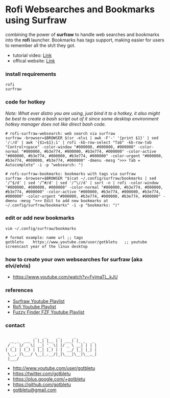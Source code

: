 # Rofi Websearches and Bookmarks using Surfraw
combining the power of **surfraw** to handle web searches and bookmarks into the **rofi** launcher. Bookmarks has tags support, making easier for users to remember all the sh/t they got.
* tutorial video: [Link](https://www.youtube.com/watch?v=36QV8VE5PVY)
* offical website: [Link](https://www.youtube.com/user/gotbletu)

### install requirements
    rofi
    surfraw

### code for hotkey
_Note: What ever distro you are using, just bind it to a hotkey, it also might be best to create a bash script out of it since some desktop environment hotkey manager does not like direct bash code._


    # rofi-surfraw-websearch: web search via surfraw
    surfraw -browser=$BROWSER $(sr -elvi | awk -F'-' '{print $1}' | sed '/:/d' | awk '{$1=$1};1' | rofi -kb-row-select "Tab" -kb-row-tab "Control+space" -color-window "#000000, #000000, #000000" -color-normal "#000000, #b3e774, #000000, #b3e774, #000000" -color-active "#000000, #b3e774, #000000, #b3e774, #000000" -color-urgent "#000000, #b3e774, #000000, #b3e774, #000000" -dmenu -mesg ">>> Tab = Autocomplete" -i -p "websearch: ")
    
    # rofi-surfraw-bookmarks: bookmarks with tags via surfraw
    surfraw -browser=$BROWSER "$(cat ~/.config/surfraw/bookmarks | sed '/^$/d' | sed '/^#/d' | sed '/^\//d' | sort -n | rofi -color-window "#000000, #000000, #000000" -color-normal "#000000, #b3e774, #000000, #b3e774, #000000" -color-active "#000000, #b3e774, #000000, #b3e774, #000000" -color-urgent "#000000, #b3e774, #000000, #b3e774, #000000" -dmenu -mesg ">>> Edit to add new bookmarks at ~/.config/surfraw/bookmarks" -i -p "bookmarks: ")"
    
### edit or add new bookmarks
    vim ~/.config/surfraw/bookmarks
    
    # format example: name url ;; tags
    gotbletu    https://www.youtube.com/user/gotbletu   ;; youtube screencast year of the linux desktop
    
    
### how to create your own websearches for surfraw (aka elvi/elvis)
- https://www.youtube.com/watch?v=FvimaTL_kJU

### references
- [Surfraw Youtube Playlist](https://www.youtube.com/playlist?list=PLqv94xWU9zZ2e-lDbmBpdASA6A6JF4Nyz)
- [Rofi Youtube Playlist](https://www.youtube.com/playlist?list=PLqv94xWU9zZ0LVP1SEFQsLEYjZC_SUB3m)
- [Fuzzy Finder FZF Youtube Playlist](https://www.youtube.com/playlist?list=PLqv94xWU9zZ2fMsMMDF4PjtNHCeBFbggD)


### contact

                 _   _     _      _         
      __ _  ___ | |_| |__ | | ___| |_ _   _ 
     / _` |/ _ \| __| '_ \| |/ _ \ __| | | |
    | (_| | (_) | |_| |_) | |  __/ |_| |_| |
     \__, |\___/ \__|_.__/|_|\___|\__|\__,_|
     |___/                                  

- http://www.youtube.com/user/gotbletu
- https://twitter.com/gotbletu
- https://plus.google.com/+gotbletu
- https://github.com/gotbletu
- gotbletu@gmail.com


